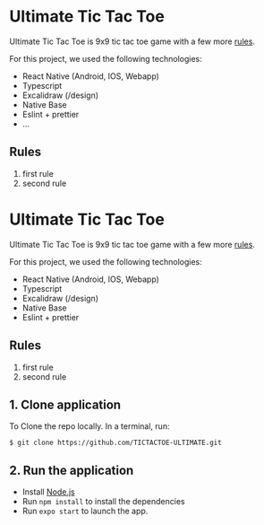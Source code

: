 # Ultimate Tic Tac Toe

Ultimate Tic Tac Toe is 9x9 tic tac toe game with a few more [rules](#rules).

For this project, we used the following technologies:
 - React Native (Android, IOS, Webapp)
 - Typescript
 - Excalidraw (/design)
 - Native Base
 - Eslint + prettier
 - ...

## Rules

1. first rule
2. second rule

# Ultimate Tic Tac Toe

Ultimate Tic Tac Toe is 9x9 tic tac toe game with a few more [rules](#rules).

For this project, we used the following technologies:
 - React Native (Android, IOS, Webapp)
 - Typescript
 - Excalidraw (/design)
 - Native Base
 - Eslint + prettier

## Rules

1. first rule
2. second rule

## 1. Clone application

To Clone the repo locally. In a terminal, run:

```
$ git clone https://github.com/TICTACTOE-ULTIMATE.git
```

## 2. Run the application
- Install [Node.js](https://nodejs.org/en/)
- Run `npm install` to install the dependencies
- Run `expo start` to launch the app.